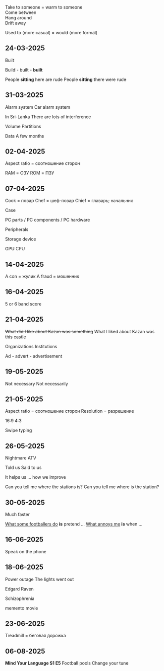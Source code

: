 
Take to someone = warm to someone  
Come between  
Hang around  
Drift away  

Used to (more casual) = would (more formal)  

## 24-03-2025

Built 

Build - built - **built** 

People **sitting** here are rude
People **sitting** there were rude

## 31-03-2025

Alarm system
Car alarm system

In Sri-Lanka 
There are lots of interference

Volume
Partitions

Data 
A few months

## 02-04-2025

Aspect ratio = соотношение сторон

RAM = ОЗУ 
ROM = ПЗУ

## 07-04-2025

Cook = повар
Chef = шеф-повар
Chief = главарь; начальник

Case

PC parts / PC components / PC hardware

Peripherals 

Storage device

GPU
CPU

## 14-04-2025

A con = жулик
A fraud = мошенник

## 16-04-2025

5 or 6 band score

## 21-04-2025

~~What did I like about Kazan was something~~
What I liked about Kazan was this castle

Organizations
Institutions

Ad - advert - advertisement 

## 19-05-2025

Not necessary
Not necessarily 

## 21-05-2025

Aspect ratio = соотношение сторон
Resolution = разрешение

16:9
4:3

Swipe typing

## 26-05-2025

Nightmare
ATV 

Told us
Said to us

It helps us ... how we improve

Can you tell me where the stations is?
Can you tell me where is the station?

## 30-05-2025

Much faster

<u>What some footballers do</u> **is** pretend ... 
<u>What annoys me</u> **is** when ...

## 16-06-2025

Speak on the phone

## 18-06-2025

Power outage
The lights went out

Edgard Raven

Schizophrenia

memento movie

## 23-06-2025

Treadmill = беговая дорожка

## 06-08-2025

**Mind Your Language S1 E5**
Football pools
Change your tune 
